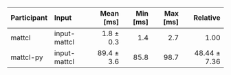 | Participant | Input | Mean [ms] | Min [ms] | Max [ms] | Relative |
|:---|:---|---:|---:|---:|---:|
| mattcl | input-mattcl | 1.8 ± 0.3 | 1.4 | 2.7 | 1.00 |
| mattcl-py | input-mattcl | 89.4 ± 3.6 | 85.8 | 98.7 | 48.44 ± 7.36 |
